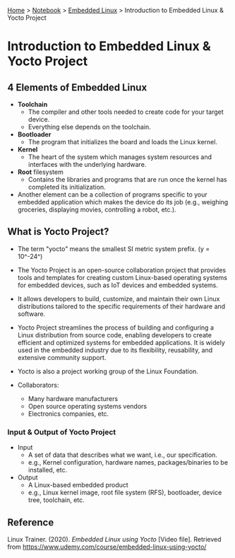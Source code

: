 <a href="../../">Home</a> > <a href="../notebook">Notebook</a> > <a href="./">Embedded Linux</a> > Introduction to Embedded Linux & Yocto Project

# Introduction to Embedded Linux & Yocto Project



## 4 Elements of Embedded Linux

* **Toolchain**
  * The compiler and other tools needed to create code for your target device.
  * Everything else depends on the toolchain.
* **Bootloader**
  * The program that initializes the board and loads the Linux kernel.
* **Kernel**
  * The heart of the system which manages system resources and interfaces with the underlying hardware.
* **Root** filesystem
  * Contains the libraries and programs that are run once the kernel has completed its initialization.
* Another element can be a collection of programs specific to your embedded application which makes the device do its job (e.g., weighing groceries, displaying movies, controlling a robot, etc.).



## What is Yocto Project?

* The term "yocto" means the smallest SI metric system prefix. (y = 10^-24^)

* The Yocto Project is an open-source collaboration project that provides tools and templates for creating custom Linux-based operating systems for embedded devices, such as IoT devices and embedded systems.
* It allows developers to build, customize, and maintain their own Linux distributions tailored to the specific requirements of their hardware and software.
* Yocto Project streamlines the process of building and configuring a Linux distribution from source code, enabling developers to create efficient and optimized systems for embedded applications. It is widely used in the embedded industry due to its flexibility, reusability, and extensive community support.
* Yocto is also a project working group of the Linux Foundation.
* Collaborators:
  * Many hardware manufacturers
  * Open source operating systems vendors
  * Electronics companies, etc.

### Input & Output of Yocto Project

* Input
  * A set of data that describes what we want, i.e., our specification.
  * e.g., Kernel configuration, hardware names, packages/binaries to be installed, etc.
* Output
  * A Linux-based embedded product
  * e.g., Linux kernel image, root file system (RFS), bootloader, device tree, toolchain, etc.





## Reference

Linux Trainer. (2020). *Embedded Linux using Yocto* [Video file]. Retrieved from https://www.udemy.com/course/embedded-linux-using-yocto/